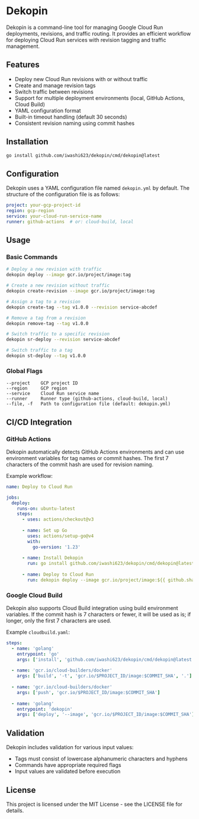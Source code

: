 # Dekopin

Dekopin is a command-line tool for managing Google Cloud Run deployments, revisions, and traffic routing. It provides an efficient workflow for deploying Cloud Run services with revision tagging and traffic management.

## Features

- Deploy new Cloud Run revisions with or without traffic
- Create and manage revision tags
- Switch traffic between revisions
- Support for multiple deployment environments (local, GitHub Actions, Cloud Build)
- YAML configuration format
- Built-in timeout handling (default 30 seconds)
- Consistent revision naming using commit hashes

## Installation

```bash
go install github.com/iwashi623/dekopin/cmd/dekopin@latest
```

## Configuration

Dekopin uses a YAML configuration file named `dekopin.yml` by default. The structure of the configuration file is as follows:

```yaml
project: your-gcp-project-id
region: gcp-region
service: your-cloud-run-service-name
runner: github-actions  # or: cloud-build, local
```

## Usage

### Basic Commands

```bash
# Deploy a new revision with traffic
dekopin deploy --image gcr.io/project/image:tag

# Create a new revision without traffic
dekopin create-revision --image gcr.io/project/image:tag

# Assign a tag to a revision
dekopin create-tag --tag v1.0.0 --revision service-abcdef

# Remove a tag from a revision
dekopin remove-tag --tag v1.0.0

# Switch traffic to a specific revision
dekopin sr-deploy --revision service-abcdef

# Switch traffic to a tag
dekopin st-deploy --tag v1.0.0
```

### Global Flags

```
--project    GCP project ID
--region     GCP region
--service    Cloud Run service name
--runner     Runner type (github-actions, cloud-build, local)
--file, -f   Path to configuration file (default: dekopin.yml)
```

## CI/CD Integration

### GitHub Actions

Dekopin automatically detects GitHub Actions environments and can use environment variables for tag names or commit hashes. The first 7 characters of the commit hash are used for revision naming.

Example workflow:

```yaml
name: Deploy to Cloud Run

jobs:
  deploy:
    runs-on: ubuntu-latest
    steps:
      - uses: actions/checkout@v3
      
      - name: Set up Go
        uses: actions/setup-go@v4
        with:
          go-version: '1.23'
          
      - name: Install Dekopin
        run: go install github.com/iwashi623/dekopin/cmd/dekopin@latest
        
      - name: Deploy to Cloud Run
        run: dekopin deploy --image gcr.io/project/image:${{ github.sha }}
```

### Google Cloud Build

Dekopin also supports Cloud Build integration using build environment variables. If the commit hash is 7 characters or fewer, it will be used as is; if longer, only the first 7 characters are used.

Example `cloudbuild.yaml`:

```yaml
steps:
  - name: 'golang'
    entrypoint: 'go'
    args: ['install', 'github.com/iwashi623/dekopin/cmd/dekopin@latest']
  
  - name: 'gcr.io/cloud-builders/docker'
    args: ['build', '-t', 'gcr.io/$PROJECT_ID/image:$COMMIT_SHA', '.']
  
  - name: 'gcr.io/cloud-builders/docker'
    args: ['push', 'gcr.io/$PROJECT_ID/image:$COMMIT_SHA']
  
  - name: 'golang'
    entrypoint: 'dekopin'
    args: ['deploy', '--image', 'gcr.io/$PROJECT_ID/image:$COMMIT_SHA']
```

## Validation

Dekopin includes validation for various input values:

- Tags must consist of lowercase alphanumeric characters and hyphens
- Commands have appropriate required flags
- Input values are validated before execution

## License

This project is licensed under the MIT License - see the LICENSE file for details.

